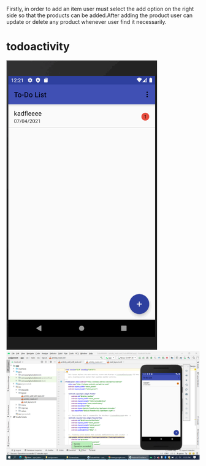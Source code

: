 Firstly, in order to add an item user must select the add option on the right side  so that the products can be added.After adding the product user can update or delete any product whenever user find it necessarily.

# todoactivity
![](todoactivity.gif)
![](todoactivity.png)
